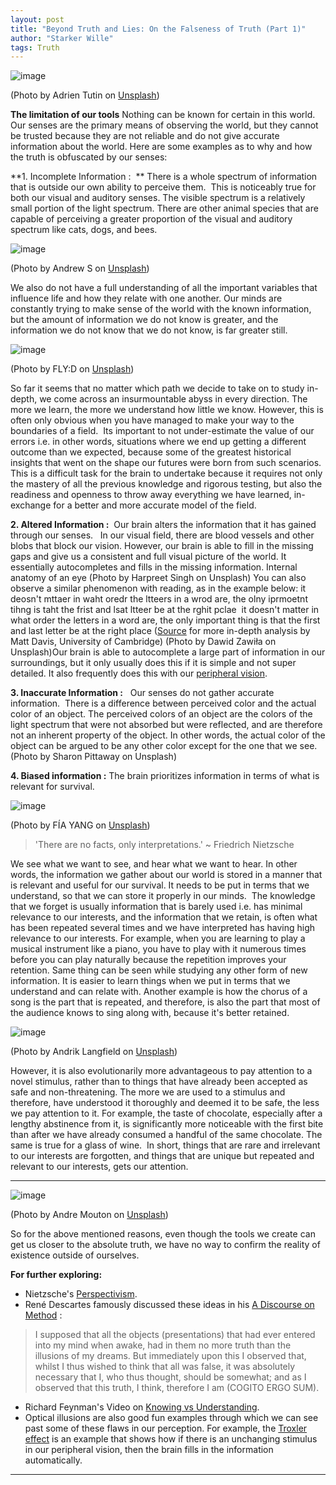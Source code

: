 ```yaml
---
layout: post
title: "Beyond Truth and Lies: On the Falseness of Truth (Part 1)"
author: "Starker Wille"
tags: Truth
---
```


![image](https://user-images.githubusercontent.com/114194993/212605571-cef929fd-5b46-4a06-9c86-500c0566d450.png)

(Photo by Adrien Tutin on [Unsplash](https://unsplash.com/photos/x8xJpClTvR0))

**The limitation of our tools**
Nothing can be known for certain in this world.
Our senses are the primary means of observing the world, but they cannot be trusted because they are not reliable and do not give accurate information about the world.
Here are some examples as to why and how the truth is obfuscated by our senses:

**1. Incomplete Information :  **
There is a whole spectrum of information that is outside our own ability to perceive them. 
This is noticeably true for both our visual and auditory senses. The visible spectrum is a relatively small portion of the light spectrum. There are other animal species that are capable of perceiving a greater proportion of the visual and auditory spectrum like cats, dogs, and bees.

![image](https://user-images.githubusercontent.com/114194993/212606160-49a90400-50e5-4baf-8f24-e6cbe3ba9f58.png)

(Photo by Andrew S on [Unsplash](https://unsplash.com/))

We also do not have a full understanding of all the important variables that influence life and how they relate with one another. Our minds are constantly trying to make sense of the world with the known information, but the amount of information we do not know is greater, and the information we do not know that we do not know, is far greater still. 

![image](https://user-images.githubusercontent.com/114194993/212606183-e2506e25-8c4c-426e-a091-e34b60ec262b.png)

(Photo by FLY:D on [Unsplash](https://unsplash.com/))

So far it seems that no matter which path we decide to take on  to study in-depth, we come across an insurmountable abyss in every direction. The more we learn, the more we understand how little we know. However, this is often only obvious when you have managed to make your way to the boundaries of a field. 
Its important to not under-estimate the value of our errors i.e. in other words, situations where we end up getting a different outcome than we expected, because some of the greatest historical insights that went on the shape our futures were born from such scenarios. 
This is a difficult task for the brain to undertake because it requires not only the mastery of all the previous knowledge and rigorous testing, but also the readiness and openness to throw away everything we have learned, in-exchange for a better and more accurate model of the field. 

**2. Altered Information :** 
Our brain alters the information that it has gained through our senses.
 
In our visual field, there are blood vessels and other blobs that block our vision. However, our brain is able to fill in the missing gaps and give us a consistent and full visual picture of the world. It essentially autocompletes and fills in the missing information.
Internal anatomy of an eye (Photo by Harpreet Singh on Unsplash) You can also observe a similar phenomenon with reading, as in the example below:
it deosn't mttaer in waht oredr the ltteers in a wrod are, the olny iprmoetnt tihng is taht the frist and lsat ltteer be at the rghit pclae 
it doesn't matter in what order the letters in a word are, the only important thing is that the first and last letter be at the right place
([Source](https://www.mrc-cbu.cam.ac.uk/people/matt-davis/cmabridge/) for more in-depth analysis by Matt Davis, University of Cambridge)
(Photo by Dawid Zawiła on Unsplash)Our brain is able to autocomplete a large part of information in our surroundings, but it only usually does this if it is simple and not super detailed. It also frequently does this with our [peripheral vision](https://journals.sagepub.com/doi/abs/10.1177/0956797616672270?journalCode=pssa). 

**3. Inaccurate Information :**
  Our senses do not gather accurate information. 
There is a difference between perceived color and the actual color of an object. The perceived colors of an object  are the colors of the light spectrum that were not absorbed but were reflected, and are therefore not an inherent property of the object. In other words, the actual color of the object can be argued to be any other color except for the one that we see.
(Photo by Sharon Pittaway on Unsplash)

**4. Biased information :**
The brain prioritizes information in terms of what is relevant for survival.

![image](https://user-images.githubusercontent.com/114194993/212606238-51055505-cc65-4ff0-b28f-5092d0ef2de7.png)

(Photo by FÍA YANG on [Unsplash](https://unsplash.com/))

> 'There are no facts, only interpretations.'
~ Friedrich Nietzsche

We see what we want to see, and hear what we want to hear. In other words, the information we gather about our world is stored in a manner that is relevant and useful for our survival. It needs to be put in terms that we understand, so that we can store it properly in our minds. 
The knowledge that we forget is usually information that is barely used i.e. has minimal relevance to our interests, and the information that we retain, is often what has been repeated several times and we have interpreted has having high relevance to our interests. For example, when you are learning to play a musical instrument like a piano, you have to play with it numerous times before you can play naturally because the repetition improves your retention. Same thing can be seen while studying any other form of new information. It is easier to learn things when we put in terms that we understand and can relate with. Another example is how the chorus of a song is the part that is repeated, and therefore, is also the part that most of the audience knows to sing along with, because it's better retained. 

![image](https://user-images.githubusercontent.com/114194993/212606292-06ffaddd-c8de-48ba-9546-0c461bffb2b5.png)


(Photo by Andrik Langfield on [Unsplash](https://unsplash.com/)) 

However, it is also evolutionarily more advantageous to pay attention to a novel stimulus, rather than to things that have already been accepted as safe and non-threatening. The more we are used to a stimulus and therefore, have understood it thoroughly and deemed it to be safe, the less we pay attention to it. For example, the taste of chocolate, especially after a lengthy abstinence from it, is significantly more noticeable with the first bite than after we have already consumed a handful of the same chocolate. The same is true for a glass of wine. 
In short, things that are rare and irrelevant to our interests are forgotten, and things that are unique but repeated and relevant to our interests, gets our attention.

---
![image](https://user-images.githubusercontent.com/114194993/212606277-2a7a17d2-c234-46e0-8689-cde4b426fb8f.png)

(Photo by Andre Mouton on [Unsplash](https://unsplash.com/))

So for the above mentioned reasons, even though the tools we create can get us closer to the absolute truth, we have no way to confirm the reality of existence outside of ourselves. 

**For further exploring:**
* Nietzsche's [Perspectivism](https://en.wikipedia.org/wiki/Perspectivism).
* René Descartes famously discussed these ideas in his [A Discourse on Method](https://www.gutenberg.org/files/59/59-h/59-h.htm) :

> I supposed that all the objects (presentations) that had ever entered into my mind when awake, had in them no more truth than the illusions of my dreams. But immediately upon this I observed that, whilst I thus wished to think that all was false, it was absolutely necessary that I, who thus thought, should be somewhat; and as I observed that this truth, I think, therefore I am (COGITO ERGO SUM).

* Richard Feynman's Video on [Knowing vs Understanding](https://www.youtube.com/watch?v=yOxRIhlzlpo). 
* Optical illusions are also good fun examples through which we can see past some of these flaws in our perception. For example, the [Troxler effect](https://en.wikipedia.org/wiki/Troxler's_fading) is an example that shows how if there is an unchanging stimulus in our peripheral vision, then the brain fills in the information automatically.

---
